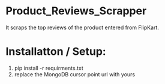 # Product_Reviews_Scrapper
It scraps the top reviews of the product entered from FlipKart.
# Installatton / Setup:
1. pip install -r requirments.txt
2. replace the MongoDB cursor point url with yours
